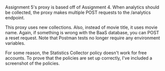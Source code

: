 Assignment 5's proxy is based off of Assignment 4.
When analytics should be collected, the proxy makes multiple POST requests to the /analytics endpoint.

This proxy uses new collections. Also, instead of movie title, it uses movie name.
Again, if something is wrong with the BaaS database, you can POST a reset request.
Note that Postman tests no longer require any environment variables.

For some reason, the Statistics Collector policy doesn't work for free accounts.
To prove that the policies are set up correctly, I've included a screenshot of the policies.
